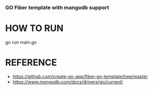 ### GO Fiber template with mangodb support

# HOW TO RUN

go run main.go

# REFERENCE

- https://github.com/create-go-app/fiber-go-template/tree/master
- https://www.mongodb.com/docs/drivers/go/current/
